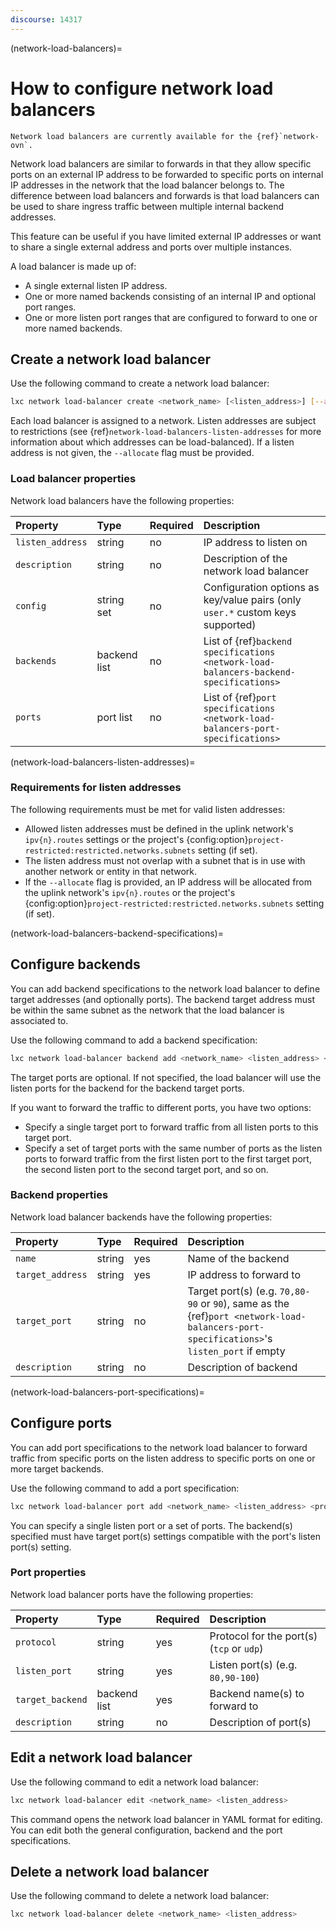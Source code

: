 ```yaml
---
discourse: 14317
---
```


(network-load-balancers)=
# How to configure network load balancers

```{note}
Network load balancers are currently available for the {ref}`network-ovn`.
```

Network load balancers are similar to forwards in that they allow specific ports on an external IP address to be forwarded to specific ports on internal IP addresses in the network that the load balancer belongs to. The difference between load balancers and forwards is that load balancers can be used to share ingress traffic between multiple internal backend addresses.

This feature can be useful if you have limited external IP addresses or want to share a single external address and ports over multiple instances.

A load balancer is made up of:

- A single external listen IP address.
- One or more named backends consisting of an internal IP and optional port ranges.
- One or more listen port ranges that are configured to forward to one or more named backends.

## Create a network load balancer

Use the following command to create a network load balancer:

```bash
lxc network load-balancer create <network_name> [<listen_address>] [--allocate=ipv{4,6}] [configuration_options...]
```

Each load balancer is assigned to a network.
Listen addresses are subject to restrictions (see {ref}`network-load-balancers-listen-addresses` for more information about which addresses can be load-balanced).
If a listen address is not given, the `--allocate` flag must be provided.

### Load balancer properties

Network load balancers have the following properties:

Property         | Type         | Required | Description
:--              | :--          | :--      | :--
`listen_address` | string       | no       | IP address to listen on
`description`    | string       | no       | Description of the network load balancer
`config`         | string set   | no       | Configuration options as key/value pairs (only `user.*` custom keys supported)
`backends`       | backend list | no       | List of {ref}`backend specifications <network-load-balancers-backend-specifications>`
`ports`          | port list    | no       | List of {ref}`port specifications <network-load-balancers-port-specifications>`

(network-load-balancers-listen-addresses)=
### Requirements for listen addresses

The following requirements must be met for valid listen addresses:

- Allowed listen addresses must be defined in the uplink network's `ipv{n}.routes` settings or the project's {config:option}`project-restricted:restricted.networks.subnets` setting (if set).
- The listen address must not overlap with a subnet that is in use with another network or entity in that network.
- If the `--allocate` flag is provided, an IP address will be allocated from the uplink network's `ipv{n}.routes` or the project's {config:option}`project-restricted:restricted.networks.subnets` setting (if set).

(network-load-balancers-backend-specifications)=
## Configure backends

You can add backend specifications to the network load balancer to define target addresses (and optionally ports).
The backend target address must be within the same subnet as the network that the load balancer is associated to.

Use the following command to add a backend specification:

```bash
lxc network load-balancer backend add <network_name> <listen_address> <backend_name> <listen_ports> <target_address> [<target_ports>]
```

The target ports are optional.
If not specified, the load balancer will use the listen ports for the backend for the backend target ports.

If you want to forward the traffic to different ports, you have two options:

- Specify a single target port to forward traffic from all listen ports to this target port.
- Specify a set of target ports with the same number of ports as the listen ports to forward traffic from the first listen port to the first target port, the second listen port to the second target port, and so on.

### Backend properties

Network load balancer backends have the following properties:

Property          | Type       | Required | Description
:--               | :--        | :--      | :--
`name`            | string     | yes      | Name of the backend
`target_address`  | string     | yes      | IP address to forward to
`target_port`     | string     | no       | Target port(s) (e.g. `70,80-90` or `90`), same as the {ref}`port <network-load-balancers-port-specifications>`'s `listen_port` if empty
`description`     | string     | no       | Description of backend

(network-load-balancers-port-specifications)=
## Configure ports

You can add port specifications to the network load balancer to forward traffic from specific ports on the listen address to specific ports on one or more target backends.

Use the following command to add a port specification:

```bash
lxc network load-balancer port add <network_name> <listen_address> <protocol> <listen_ports> <backend_name>[,<backend_name>...]
```

You can specify a single listen port or a set of ports.
The backend(s) specified must have target port(s) settings compatible with the port's listen port(s) setting.

### Port properties

Network load balancer ports have the following properties:

Property          | Type         | Required | Description
:--               | :--          | :--      | :--
`protocol`        | string       | yes      | Protocol for the port(s) (`tcp` or `udp`)
`listen_port`     | string       | yes      | Listen port(s) (e.g. `80,90-100`)
`target_backend`  | backend list | yes      | Backend name(s) to forward to
`description`     | string       | no       | Description of port(s)

## Edit a network load balancer

Use the following command to edit a network load balancer:

```bash
lxc network load-balancer edit <network_name> <listen_address>
```

This command opens the network load balancer in YAML format for editing.
You can edit both the general configuration, backend and the port specifications.

## Delete a network load balancer

Use the following command to delete a network load balancer:

```bash
lxc network load-balancer delete <network_name> <listen_address>
```
